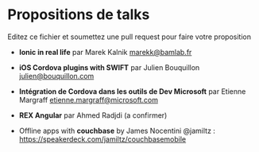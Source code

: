 # Propositions de talks

Editez ce fichier et soumettez une pull request pour faire votre proposition

 - **Ionic in real life** par Marek Kalnik <marekk@bamlab.fr>

 - **iOS Cordova plugins with SWIFT** par Julien Bouquillon <julien@bouquillon.com>

 - **Intégration de Cordova dans les outils de Dev Microsoft** par Etienne Margraff <etienne.margraff@microsoft.com>

 - **REX Angular** par Ahmed Radjdi (a confirmer)
 
 - Offline apps with **couchbase** by James Nocentini @jamiltz : https://speakerdeck.com/jamiltz/couchbasemobile
